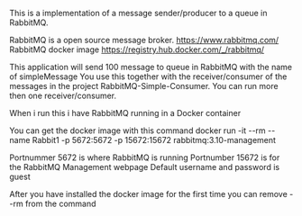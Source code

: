 ﻿This is a implementation of a message sender/producer to a queue in RabbitMQ.

RabbitMQ is a open source message broker. https://www.rabbitmq.com/
RabbitMQ docker image https://registry.hub.docker.com/_/rabbitmq/

This application will send 100 message to queue in RabbitMQ with the name of simpleMessage
You use this together with the receiver/consumer of the messages in  the project RabbitMQ-Simple-Consumer.
You can run more then one receiver/consumer.


When i run this i have RabbitMQ running in a Docker container

You can get the docker image with this command
docker run -it --rm --name Rabbit1 -p 5672:5672 -p 15672:15672 rabbitmq:3.10-management

Portnummer 5672 is where RabbitMQ is running
Portnumber 15672 is for the RabbitMQ Management webpage
Default username and password is guest

After you have installed the docker image for the first time you can remove --rm from the command